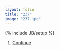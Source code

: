 ```yaml
---
layout: folio
title: "237"
image: "237.jpg"
---
```

{% include JB/setup %}

<div class="copy">
</div>

<div class="choice">
	<ol>
		<li><a href="239.html">
			Continue
</a></li>
	</ol>
</div>